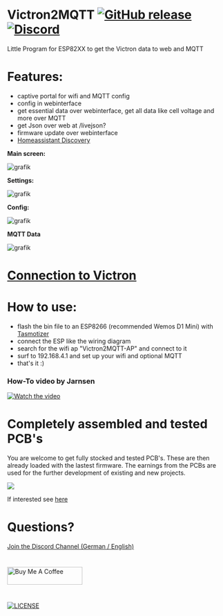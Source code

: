 # Victron2MQTT [![GitHub release](https://img.shields.io/github/release/softwarecrash/Victron2MQTT?include_prereleases=&sort=semver&color=blue)](https://github.com/softwarecrash/Victron2MQTT/releases/latest) [![Discord](https://img.shields.io/discord/1007020337482973254?logo=discord&label=Discord)](https://discord.gg/7gTJk22JDE)

Little Program for ESP82XX to get the Victron data to web and MQTT

# Features:
- captive portal for wifi and MQTT config
- config in webinterface
- get essential data over webinterface, get all data like cell voltage and more over MQTT
- get Json over web at /livejson?
- firmware update over webinterface
- [Homeassistant Discovery](https://github.com/softwarecrash/Victron2MQTT/wiki/HomeAssistant-integration)

**Main screen:**

![grafik](https://github.com/softwarecrash/Victron2MQTT/assets/44615614/41786ae3-4ed0-44af-bc73-5b994b6cd211)


**Settings:**

![grafik](https://github.com/softwarecrash/Victron2MQTT/assets/44615614/6943ef5d-8711-4b32-bbd0-80278a6f50fa)


**Config:**

![grafik](https://github.com/softwarecrash/Victron2MQTT/assets/44615614/64aaa883-aee1-40b9-8e8a-ead788fbf70a)

**MQTT Data**

![grafik](https://github.com/softwarecrash/Victron2MQTT/assets/44615614/73eedc23-fc77-4034-934c-e8c123a9800e)


# [Connection to Victron](https://github.com/softwarecrash/Victron2MQTT/wiki/Wiring-Diagram)



# How to use:
- flash the bin file to an ESP8266 (recommended Wemos D1 Mini) with [Tasmotizer](https://github.com/tasmota/tasmotizer/releases)
- connect the ESP like the wiring diagram
- search for the wifi ap "Victron2MQTT-AP" and connect to it
- surf to 192.168.4.1 and set up your wifi and optional MQTT
- that's it :)

### How-To video by Jarnsen

<a href="http://www.youtube.com/watch?feature=player_embedded&v=4kO6WVnofig" target="_blank">
 <img src="http://img.youtube.com/vi/4kO6WVnofig/0.jpg" alt="Watch the video" />
</a>

# Completely assembled and tested PCB's

You are welcome to get fully stocked and tested PCB's. These are then already loaded with the lastest firmware. The earnings from the PCBs are used for the further development of existing and new projects.

[<img src="https://github.com/softwarecrash/Victron2MQTT/assets/17761850/a9e6432a-c4de-4376-8cc6-17c29e26fef6" />](https://all-solutions.store)

If interested see [here](https://all-solutions.store)

# Questions? 
[Join the Discord Channel (German / English)](https://discord.gg/7gTJk22JDE)

#
[<img src="https://cdn.buymeacoffee.com/buttons/default-orange.png" alt="Buy Me A Coffee" height="41" width="174"/>](https://donate.softwarecrash.de)

# 
[![LICENSE](https://licensebuttons.net/l/by-nc-nd/4.0/88x31.png)](https://creativecommons.org/licenses/by-nc-nd/4.0/)
